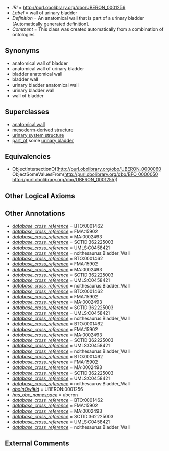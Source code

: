  * *IRI* = http://purl.obolibrary.org/obo/UBERON_0001256
 * *Label* = wall of urinary bladder
 * *Definition* = An anatomical wall that is part of a urinary bladder [Automatically generated definition].
 * *Comment* = This class was created automatically from a combination of ontologies

## Synonyms

 * anatomical wall of bladder
 * anatomical wall of urinary bladder
 * bladder anatomical wall
 * bladder wall
 * urinary bladder anatomical wall
 * urinary bladder wall
 * wall of bladder

## Superclasses

 * [anatomical wall](../../UBERON/60/UBERON_0000060.md)
 * [mesoderm-derived structure](../../UBERON/20/UBERON_0004120.md)
 * [urinary system structure](../../UBERON/54/UBERON_0006554.md)
 * [part_of](../../BFO/50/BFO_0000050.md) some [urinary bladder](../../UBERON/55/UBERON_0001255.md)

## Equivalencies

 * ObjectIntersectionOf(<http://purl.obolibrary.org/obo/UBERON_0000060> ObjectSomeValuesFrom(<http://purl.obolibrary.org/obo/BFO_0000050> <http://purl.obolibrary.org/obo/UBERON_0001255>))

## Other Logical Axioms


## Other Annotations

 * *[database_cross_reference](../../ef/oboInOwl#hasDbXref.md)* = BTO:0001462
 * *[database_cross_reference](../../ef/oboInOwl#hasDbXref.md)* = FMA:15902
 * *[database_cross_reference](../../ef/oboInOwl#hasDbXref.md)* = MA:0002493
 * *[database_cross_reference](../../ef/oboInOwl#hasDbXref.md)* = SCTID:362225003
 * *[database_cross_reference](../../ef/oboInOwl#hasDbXref.md)* = UMLS:C0458421
 * *[database_cross_reference](../../ef/oboInOwl#hasDbXref.md)* = ncithesaurus:Bladder_Wall
 * *[database_cross_reference](../../ef/oboInOwl#hasDbXref.md)* = BTO:0001462
 * *[database_cross_reference](../../ef/oboInOwl#hasDbXref.md)* = FMA:15902
 * *[database_cross_reference](../../ef/oboInOwl#hasDbXref.md)* = MA:0002493
 * *[database_cross_reference](../../ef/oboInOwl#hasDbXref.md)* = SCTID:362225003
 * *[database_cross_reference](../../ef/oboInOwl#hasDbXref.md)* = UMLS:C0458421
 * *[database_cross_reference](../../ef/oboInOwl#hasDbXref.md)* = ncithesaurus:Bladder_Wall
 * *[database_cross_reference](../../ef/oboInOwl#hasDbXref.md)* = BTO:0001462
 * *[database_cross_reference](../../ef/oboInOwl#hasDbXref.md)* = FMA:15902
 * *[database_cross_reference](../../ef/oboInOwl#hasDbXref.md)* = MA:0002493
 * *[database_cross_reference](../../ef/oboInOwl#hasDbXref.md)* = SCTID:362225003
 * *[database_cross_reference](../../ef/oboInOwl#hasDbXref.md)* = UMLS:C0458421
 * *[database_cross_reference](../../ef/oboInOwl#hasDbXref.md)* = ncithesaurus:Bladder_Wall
 * *[database_cross_reference](../../ef/oboInOwl#hasDbXref.md)* = BTO:0001462
 * *[database_cross_reference](../../ef/oboInOwl#hasDbXref.md)* = FMA:15902
 * *[database_cross_reference](../../ef/oboInOwl#hasDbXref.md)* = MA:0002493
 * *[database_cross_reference](../../ef/oboInOwl#hasDbXref.md)* = SCTID:362225003
 * *[database_cross_reference](../../ef/oboInOwl#hasDbXref.md)* = UMLS:C0458421
 * *[database_cross_reference](../../ef/oboInOwl#hasDbXref.md)* = ncithesaurus:Bladder_Wall
 * *[database_cross_reference](../../ef/oboInOwl#hasDbXref.md)* = BTO:0001462
 * *[database_cross_reference](../../ef/oboInOwl#hasDbXref.md)* = FMA:15902
 * *[database_cross_reference](../../ef/oboInOwl#hasDbXref.md)* = MA:0002493
 * *[database_cross_reference](../../ef/oboInOwl#hasDbXref.md)* = SCTID:362225003
 * *[database_cross_reference](../../ef/oboInOwl#hasDbXref.md)* = UMLS:C0458421
 * *[database_cross_reference](../../ef/oboInOwl#hasDbXref.md)* = ncithesaurus:Bladder_Wall
 * *[oboInOwl#id](../../id/oboInOwl#id.md)* = UBERON:0001256
 * *[has_obo_namespace](../../ce/oboInOwl#hasOBONamespace.md)* = uberon
 * *[database_cross_reference](../../ef/oboInOwl#hasDbXref.md)* = BTO:0001462
 * *[database_cross_reference](../../ef/oboInOwl#hasDbXref.md)* = FMA:15902
 * *[database_cross_reference](../../ef/oboInOwl#hasDbXref.md)* = MA:0002493
 * *[database_cross_reference](../../ef/oboInOwl#hasDbXref.md)* = SCTID:362225003
 * *[database_cross_reference](../../ef/oboInOwl#hasDbXref.md)* = UMLS:C0458421
 * *[database_cross_reference](../../ef/oboInOwl#hasDbXref.md)* = ncithesaurus:Bladder_Wall

## External Comments

